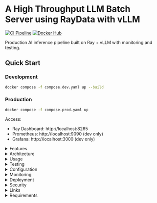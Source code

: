 # A High Throughput LLM Batch Server using RayData with vLLM

[![CI Pipeline]([https://github.com/michaelsigamani/proj-grounded-telescopes/actions/workflows/ci.yml/badge.svg)](https://github.com/michaelsigamani/proj-grounded-telescopes/actions/workflows/ci.yml](https://github.com/sigamani/proj-grounded-telescopes/blob/main/.github/workflows/ci.yml))
[![Docker Hub](https://img.shields.io/docker/pulls/michaelsigamani/proj-grounded-telescopes)](https://hub.docker.com/r/michaelsigamani/proj-grounded-telescopes)

Production AI inference pipeline built on Ray + vLLM with monitoring and testing.

## Quick Start

### Development
```bash
docker compose -f compose.dev.yaml up --build
```

### Production
```bash
docker compose -f compose.prod.yaml up
```

Access:
- Ray Dashboard: http://localhost:8265
- Prometheus: http://localhost:9090 (dev only)
- Grafana: http://localhost:3000 (dev only)

<details>
<summary>Features</summary>

- Ray cluster distributed computing
- vLLM high-performance LLM inference
- NVIDIA CUDA GPU support
- Prometheus + Grafana + Loki monitoring stack
- Automated testing in CI/CD pipeline
- Pre-built Docker Hub images

</details>

<details>
<summary>Architecture</summary>

```
┌─────────────────┐    ┌──────────────────┐    ┌─────────────────┐
│   Client/API    │───▶│   Ray Head Node   │───▶│ vLLM Inference  │
│                 │    │  (Scheduler)      │    │   Workers       │
└─────────────────┘    └──────────────────┘    └─────────────────┘
                                │
                       ┌────────┴────────┐
                       │   Monitoring    │
                       │ (Prometheus/    │
                       │  Grafana/Loki)  │
                       └─────────────────┘
```

### Monitoring (Development)
- Prometheus: Metrics collection and alerting
- Grafana: Visualization and dashboards  
- Loki: Log aggregation and analysis
- Promtail: Log shipping agent

</details>

<details>
<summary>Usage</summary>

### Ray Jobs API

```python
import requests

job_data = {
    "entrypoint": "python src/batch_infer.py",
    "runtime_env": {"working_dir": "."}
}

response = requests.post("http://localhost:8265/api/jobs/", json=job_data)
job_info = response.json()
print(f"Job ID: {job_info['job_id']}")
```

</details>

<details>
<summary>Testing</summary>

```bash
# Unit tests
pytest tests/unit/ -v

# End-to-end tests  
pytest tests/e2e/ -v

# All tests with coverage
pytest --cov=src tests/
```

</details>

<details>
<summary>Configuration</summary>

### Environment Variables
- `RAY_ADDRESS`: Ray cluster address (default: "auto")
- `CUDA_VISIBLE_DEVICES`: GPU device selection
- `RAY_DISABLE_IMPORT_WARNING`: Suppress Ray warnings

### Model Configuration
Edit `src/batch_infer.py`:
```python
cfg = vLLMEngineProcessorConfig(
    model="meta-llama/Llama-3.1-8B-Instruct",
    engine_kwargs={"max_model_len": 16384},
    concurrency=1, 
    batch_size=64,
)
```

</details>

<details>
<summary>Monitoring</summary>

### Metrics Available
- Ray cluster resources and task execution
- vLLM inference throughput and latency  
- Container resource usage
- GPU utilization

### Dashboards
- Ray Dashboard: http://localhost:8265
- Grafana: http://localhost:3000 (admin/admin)
- Prometheus: http://localhost:9090

</details>

<details>
<summary>Deployment</summary>

### Two-Stage Process

**Stage 1: Build & Test**
1. CI/CD builds image from NVIDIA/PyTorch base
2. Adds Ray 2.49.1 + vLLM 0.10.0 + dependencies  
3. Runs test suite
4. Pushes to Docker Hub as version 0.1.1 on success

**Stage 2: Production**
5. Production deploys tested image from Docker Hub
6. Runs Ray cluster with job submission capability

### CI/CD Pipeline

**On Pull Request:**
- Code linting and formatting
- Unit and integration tests
- Security vulnerability scanning
- OPA policy validation
- Docker build verification

**On Main Branch Push:**
- All PR checks plus full end-to-end testing
- Multi-architecture build (arm64)
- Push to Docker Hub with version tags

</details>

<details>
<summary>Security</summary>

- Dependency vulnerability scanning (Safety + Bandit)
- OPA policy enforcement for container security
- Resource limits and isolation
- Minimal attack surface in production images

</details>


<details>
<summary>Links</summary>

- [Docker Hub Repository](https://hub.docker.com/r/michaelsigamani/proj-grounded-telescopes)
- [Ray Documentation](https://docs.ray.io/)
- [vLLM Documentation](https://docs.vllm.ai/)

</details>

<details>
<summary>Requirements</summary>

- Docker & Docker Compose (latest docker compose), vLLM 0.10.0 and Ray 2.49.1
- NVIDIA Docker Runtime (for GPU support) with nvidia-smi and CUDA drivers installed
- 24GB+ VRAM minimum (RTX 3090 or equivalent for 8B Llama models)
- CUDA 12 or higher (required, not optional)

</details>


